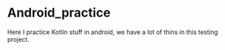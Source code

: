 # Android_practice
Here I practice Kotlin stuff in android, we have a lot of thins in this testing project.
